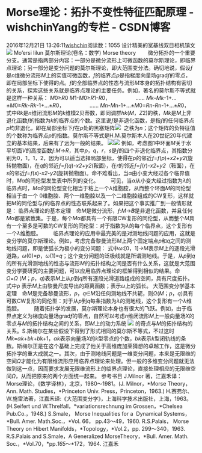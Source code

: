 # Morse理论：拓扑不变性特征匹配原理 - wishchinYang的专栏 - CSDN博客
2016年12月21日 13:26:11[wishchin](https://me.csdn.net/wishchin)阅读数：1055
设计精美的宽基线双目相机镇文
![](https://img-blog.csdn.net/20161221131949228?watermark/2/text/aHR0cDovL2Jsb2cuY3Nkbi5uZXQvd2lzaGNoaW4=/font/5a6L5L2T/fontsize/400/fill/I0JBQkFCMA==/dissolve/70/gravity/Center)
Mo’ersi lilun
莫尔斯理论(卷名：数学)
Morse theory
　　微分拓扑的一个重要分支。通常是指两部分内容：一部分是微分流形上可微函数的莫尔斯理论，即临界点理论；另一部分是变分问题的莫尔斯理论，即大范围变分法。确切地说，假设*ƒ*是*n*维微分流形*M*上的实值可微函数，*ƒ*的临界点*p*是指梯度向量场grad*ƒ*的零点，即在局部坐标下使得的点。*ƒ*的全部临界点的性态与流形*M*本身的拓扑结构有密切的关系，探索这些关系就是临界点理论的主要任务。例如，著名的莫尔斯不等式就是这样一种关系：
*M*0≥*R*0
*M*1-*M*0≥*R*1-*R*0，
                ……
*Mk*-*Mk*-1+…±*M*0≥*Rk*-*Rk*-1+…±*R*0，
                ……
*Mn*-*M*n-1+…±*M*0=*Rn*-*R*n-1+…±*R*0，
式中*Rk*是*n*维闭流形*M*的*k*维模2贝蒂数，即同调群*hk*(*M*，*Z*2)的秩，*Mk*是*M*上非退化函数*ƒ*的指数为*k*的临界点的个数。这里说*ƒ*是非退化函数，是指*ƒ*的任何临界点*p*均非退化，即在局部坐标下*ƒ*在*p*处的黑塞矩阵![](https://img-blog.csdn.net/20161221132305870?watermark/2/text/aHR0cDovL2Jsb2cuY3Nkbi5uZXQvd2lzaGNoaW4=/font/5a6L5L2T/fontsize/400/fill/I0JBQkFCMA==/dissolve/70/gravity/Center) 
 之秩为*n*；这个矩阵的负特征值的个数称为临界点*p*的指数。莫尔斯不等式是H.M.莫尔斯本人在20世纪20年代建立的基本结果，后来有了远为一般的结果。
![](https://img-blog.csdn.net/20161221132340323?watermark/2/text/aHR0cDovL2Jsb2cuY3Nkbi5uZXQvd2lzaGNoaW4=/font/5a6L5L2T/fontsize/400/fill/I0JBQkFCMA==/dissolve/70/gravity/Center)![](https://img-blog.csdn.net/20161221132506483?watermark/2/text/aHR0cDovL2Jsb2cuY3Nkbi5uZXQvd2lzaGNoaW4=/font/5a6L5L2T/fontsize/400/fill/I0JBQkFCMA==/dissolve/70/gravity/Center)
例如，考虑图1[](http://202.204.27.227:918/temp/trs_tmp1430_15971.htm)中环面*M*关于水平切面*V*的高度函数*ƒ*:*M*→*R*，其中*p*，*q*，*r*，*s*是*ƒ*的四个非退化临界点，其指数分别为0，1，1，2，因为可以适当选择局部坐标，使得在*p*的邻近*ƒ*=*ƒ*(*p*)+*x2*+*y2*(旋转抛物面)，在*q*的邻近*ƒ*=*ƒ*(*q*)-*x2*+*y2*(鞍面)，在*r*的邻近*ƒ*=*ƒ*(*r*)-*x2*+*y2*（鞍面），在*s*的邻近*ƒ*=*ƒ*(*s*)-*x2*-*y2*(旋转抛物面)。命不难看出，当*α*由小变大经过各个临界值时，*M*α的同伦型发生表[](http://202.204.27.227:918/temp/trs_tmp1433_31321.htm)中所列的变化。
　　可见，当*α*从小变大经过指数为*λ*的临界点时，*M*α的同伦型变化相当于粘上一个*λ*维胞腔，从而整个环面*M*的同伦型相当于由一个
 0维胞腔、两个一维胞腔以及一个二维胞腔组成的CW复形，这样就把*M*的同伦型与*ƒ*的临界点的性态联系起来了。如果把这个事实推广到一般情形就是：
临界点理论的基本定理　命*M*是微分流形，*ƒ*:*M*→***B***是非退化函数，并且任何*M*α都是紧致集。于是，每个*M*α都具有一个有限CW复形的同伦型，从而整个*M*具有一个至多是可数的CW复形的同伦型：对于指数为*λ*的每个临界点，这个复形有一个*λ*维胞腔。
　　临界点理论的应用中最完美的是对测地线问题的应用，这就是变分学的莫尔斯理论。例如，考虑完备黎曼流形*M*上两个固定端点*p*和*q*之间的测地线问题，即是使弧长为极小的变分问题：
式中*ω*:[0，1]→*M*表示*M*上的逐段光滑道路，*ω*(0)=*p*，*ω*(1)=*q*；这个变分问题的泛极线就是所谓测地线。于是，从*p*到*q*的所有光滑测地线的性态与流形*M*的拓扑结构之间是否有什么关系，这就是大范围变分学要研究的主要问题，可以应用临界点理论的框架得到相似的结果。命*Ω*=*Ω* (*M*；*p*，*q*)表示*M*上从*p*到*q*所有逐段光滑道路组成的空间，具有尺度拓扑。
式中ρ 
表示*M*上由黎曼尺度导出的距离函数；表示*ω*上的弧长。
大范围变分学基本定理　命*M*是完备黎曼流形，*p*，*q*∈*M*沿任何测地线不共轭，则*Ω*(*M*；*p*，*q*)具有可数CW复形的同伦型：对于从*p*到*q*每条指数为*λ*的测地线，这个复形有一个*λ*维胞腔。
　　随着拓扑学的发展，莫尔斯理论本身也有很大的飞跃。例如，由于临界点定义为梯度向量场grad*ƒ*的零点，自然可以考虑*n*维闭流形*M*上一般向量场*X*的零点与*M*的拓扑结构之间的关系，即*M*上的动力系统
![](https://img-blog.csdn.net/20161221132120838?watermark/2/text/aHR0cDovL2Jsb2cuY3Nkbi5uZXQvd2lzaGNoaW4=/font/5a6L5L2T/fontsize/400/fill/I0JBQkFCMA==/dissolve/70/gravity/Center)
的奇点与*M*的拓扑结构的关系。S.斯梅尔在某些假设下得到了形式相同的莫尔斯不等式，不过这时*Mk*=*αk*+*bk*+*b*k+1，*αk*表示向量场*X*的*k*型零点的个数，*bk*表示*k*型闭轨线的条数。斯梅尔正是在这个基础上完成了他关于高维庞加莱猜想的卓越工作，这是微分拓扑学的重大成就之一。其次，由于测地线问题是一维变分问题，本来是无限维的空间*Ω*才能化为有限维流形应用临界点理论来处理。但一般的多维变分问题就无法做到这一点，因而要求发展无限维流形上的临界点理论，直接处理相应的无限维空间*Ω*，从而把原来的两个方面统一起来。
参考书目
J.Milnor 著，江嘉禾译：Morse理论，《数学译林》，北京，1980～1981。(J.
 Milnor，*Morse Theory，Ann. Math. Studies，*Princeton
 Univ. Press，Princeton，1963.)
H.赛弗尔、W.施雷法著，江嘉禾译:《大范围变分学》，上海科学技术出版社，上海，1963。(H.Seifert
 und W.Threlfall，*variationsrechnung im Grossen，*Chelsea Pub.Co.，1948.)
S.Smale， Morse Inequalities for a  Dynamical Systems，*Bull. Amer. Math.Soc.，*Vol.
 66， pp.43～49，1960.
R.S.Palais， Morse Theory on Hibert Manifolds，*Topology，*Vol.2，pp.
 299～340，1963.
R.S.Palais and S.Smale，A Generalized MorseTheory，*Bull. Amer. Math. Soc.，*Vol.70，*pp.*165*～*172，1964.
江嘉禾
